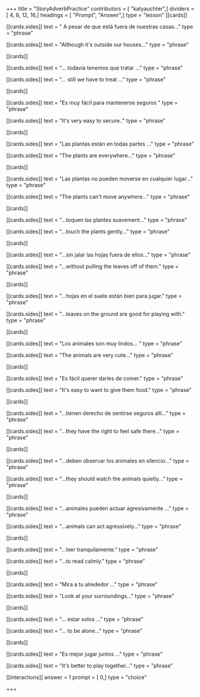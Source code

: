 +++
title = "StoryAdverbPractice"
contributors = [ "katyauchter",]
dividers = [ 4, 8, 12, 16,]
headings = [ "Prompt", "Answer",]
type = "lesson"
[[cards]]

[[cards.sides]]
text = " A pesar de que está fuera de nuestras casas..."
type = "phrase"

[[cards.sides]]
text = "Although it's outside our houses..."
type = "phrase"

[[cards]]

[[cards.sides]]
text = "... todavía tenemos que tratar ..."
type = "phrase"

[[cards.sides]]
text = "... still we have to treat ..."
type = "phrase"

[[cards]]

[[cards.sides]]
text = "Es muy fácil para mantenerse seguros "
type = "phrase"

[[cards.sides]]
text = "It's very easy to secure.."
type = "phrase"

[[cards]]

[[cards.sides]]
text = "Las plantas están en todas partes ..."
type = "phrase"

[[cards.sides]]
text = "The plants are everywhere..."
type = "phrase"

[[cards]]

[[cards.sides]]
text = "Las plantas no pueden moverse en cualquier lugar..."
type = "phrase"

[[cards.sides]]
text = "The plants can't move anywhere..."
type = "phrase"

[[cards]]

[[cards.sides]]
text = "...toquen las plantes suavement..."
type = "phrase"

[[cards.sides]]
text = "...touch the plants gently..."
type = "phrase"

[[cards]]

[[cards.sides]]
text = "...sin jalar las hojas fuera de ellos..."
type = "phrase"

[[cards.sides]]
text = "...without pulling the leaves off of them."
type = "phrase"

[[cards]]

[[cards.sides]]
text = "...hojas en el suelo están bien para jugar."
type = "phrase"

[[cards.sides]]
text = "...leaves on the ground are good for playing with."
type = "phrase"

[[cards]]

[[cards.sides]]
text = "Los animales son muy lindos... "
type = "phrase"

[[cards.sides]]
text = "The animals are very cute..."
type = "phrase"

[[cards]]

[[cards.sides]]
text = "Es fácil querer darles de comer."
type = "phrase"

[[cards.sides]]
text = "It's easy to want to give them food."
type = "phrase"

[[cards]]

[[cards.sides]]
text = "...tienen derecho de sentirse seguros allí..."
type = "phrase"

[[cards.sides]]
text = "...they have the right to feel safe there..."
type = "phrase"

[[cards]]

[[cards.sides]]
text = "...deben observar los animales en silencio..."
type = "phrase"

[[cards.sides]]
text = "...they should watch the animals quietly..."
type = "phrase"

[[cards]]

[[cards.sides]]
text = "...animales pueden actuar agresivamente ..."
type = "phrase"

[[cards.sides]]
text = "...animals can act agressively..."
type = "phrase"

[[cards]]

[[cards.sides]]
text = "...leer tranquilamente."
type = "phrase"

[[cards.sides]]
text = "...to read calmly."
type = "phrase"

[[cards]]

[[cards.sides]]
text = "Mira a tu alrededor ..."
type = "phrase"

[[cards.sides]]
text = "Look at your surroundings..."
type = "phrase"

[[cards]]

[[cards.sides]]
text = "... estar solos ..."
type = "phrase"

[[cards.sides]]
text = "... to be alone..."
type = "phrase"

[[cards]]

[[cards.sides]]
text = "Es mejor jugar juntos ..."
type = "phrase"

[[cards.sides]]
text = "It's better to play together..."
type = "phrase"

[[interactions]]
answer = 1
prompt = [ 0,]
type = "choice"

+++
